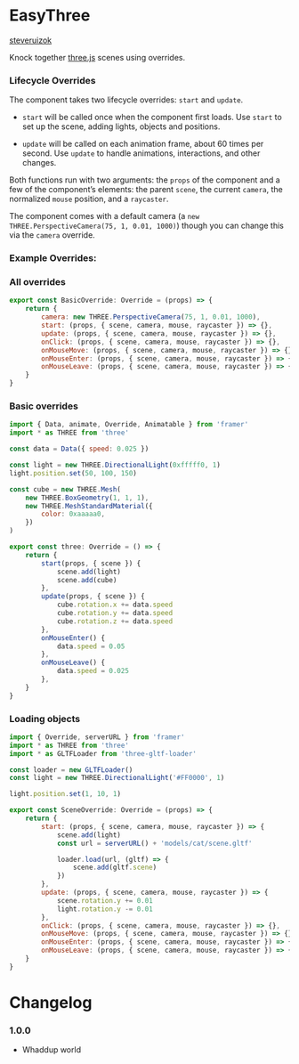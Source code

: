 # EasyThree
 [steveruizok](https://twitter.com/steveruizok/)

Knock together [three.js](https://threejs.org/) scenes using overrides. 

### Lifecycle Overrides

The component takes two lifecycle overrides: `start` and `update`.

- `start` will be called once when the component first loads. Use `start` to set up the scene, adding lights, objects and positions.

- `update` will be called on each animation frame, about 60 times per second. Use `update` to handle animations, interactions, and other changes.

Both functions run with two arguments: the `props` of the component and a few of the component’s elements: the parent `scene`, the current `camera`, the normalized `mouse` position, and a `raycaster`.

The component comes with a default camera (a `new THREE.PerspectiveCamera(75, 1, 0.01, 1000)`) though you can change this via the `camera` override.

### Example Overrides:

### All overrides

```jsx
export const BasicOverride: Override = (props) => {
	return {
		camera: new THREE.PerspectiveCamera(75, 1, 0.01, 1000),
		start: (props, { scene, camera, mouse, raycaster }) => {},
		update: (props, { scene, camera, mouse, raycaster }) => {},
		onClick: (props, { scene, camera, mouse, raycaster }) => {},
		onMouseMove: (props, { scene, camera, mouse, raycaster }) => {},
		onMouseEnter: (props, { scene, camera, mouse, raycaster }) => {},
		onMouseLeave: (props, { scene, camera, mouse, raycaster }) => {},
	}
}
```

### Basic overrides

```jsx
import { Data, animate, Override, Animatable } from 'framer'
import * as THREE from 'three'

const data = Data({ speed: 0.025 })

const light = new THREE.DirectionalLight(0xfffff0, 1)
light.position.set(50, 100, 150)

const cube = new THREE.Mesh(
	new THREE.BoxGeometry(1, 1, 1),
	new THREE.MeshStandardMaterial({
		color: 0xaaaaa0,
	})
)

export const three: Override = () => {
	return {
		start(props, { scene }) {
			scene.add(light)
			scene.add(cube)
		},
		update(props, { scene }) {
			cube.rotation.x += data.speed
			cube.rotation.y += data.speed
			cube.rotation.z += data.speed
		},
		onMouseEnter() {
			data.speed = 0.05
		},
		onMouseLeave() {
			data.speed = 0.025
		},
	}
}
```

### Loading objects

```jsx
import { Override, serverURL } from 'framer'
import * as THREE from 'three'
import * as GLTFLoader from 'three-gltf-loader'

const loader = new GLTFLoader()
const light = new THREE.DirectionalLight('#FF0000', 1)

light.position.set(1, 10, 1)

export const SceneOverride: Override = (props) => {
	return {
		start: (props, { scene, camera, mouse, raycaster }) => {
			scene.add(light)
			const url = serverURL() + 'models/cat/scene.gltf'

			loader.load(url, (gltf) => {
				scene.add(gltf.scene)
			})
		},
		update: (props, { scene, camera, mouse, raycaster }) => {
			scene.rotation.y += 0.01
			light.rotation.y -= 0.01
		},
		onClick: (props, { scene, camera, mouse, raycaster }) => {},
		onMouseMove: (props, { scene, camera, mouse, raycaster }) => {},
		onMouseEnter: (props, { scene, camera, mouse, raycaster }) => {},
		onMouseLeave: (props, { scene, camera, mouse, raycaster }) => {},
	}
}
```

# Changelog

### 1.0.0

- Whaddup world